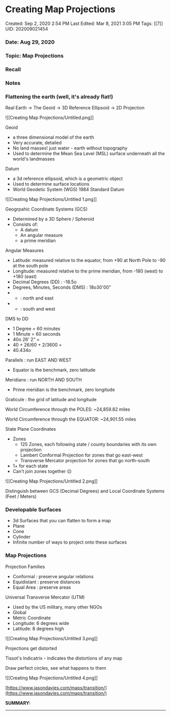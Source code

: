# Creating Map Projections

Created: Sep 2, 2020 2:54 PM
Last Edited: Mar 8, 2021 3:05 PM
Tags: [[7]]
UID: 202009021454

### Date: Aug 29, 2020

### Topic: Map Projections

### Recall

### Notes

### Flattening the earth (well, it's already flat!)

Real Earth → The Geoid → 3D Reference Ellipsoid → 2D Projection

![[Creating Map Projections/Untitled.png]]

Geoid

- a three dimensional model of the earth
- Very accurate, detailed
- No land masses! just water - earth without topography
- Used to determine the Mean Sea Level (MSL) surface underneath all the world's landmasses

Datum

- a 3d reference ellipsoid, which is a geometric object
- Used to determine surface locations
- World Geodetic System (WGS) 1984 Standard Datum

![[Creating Map Projections/Untitled 1.png]]

Geogrpahic Coordinate Systems (GCS)

- Determined by a 3D Sphere / Spheroid
- Consists of:
    - A datum
    - An angular measure
    - a prime meridian

Angular Measures

- Latitude: measured relative to the equator, from +90 at North Pole to -90 at the south pole
- Longitude: measured relative to the prime meridian, from -180 (west) to +180 (east)
- Decimal Degrees (DD) : -18.5o
- Degrees, Minutes, Seconds (DMS) : 18o30'00"
- + : north and east
- - : south and west

DMS to DD

- 1 Degree = 60 minutes
- 1 Minute = 60 seconds
- 40o 26' 2" =
- 40 + 26/60 + 2/3600 =
- 40.434o

Parallels : run EAST AND WEST

- Equator is the benchmark, zero latitude

Meridians : run NORTH AND SOUTH

- Prime meridian is the benchmark, zero longitude

Graticule : the grid of latitude and longitude

World Circumference through the POLES: ~24,859.82 miles

World Circumference through the EQUATOR: ~24,901.55 miles

State Plane Coordinates

- Zones
    - 125 Zones, each following state / county boundaries with its own projection
    - Lambert Conformal Projection for zones that go east-west
    - Transverse Mercator projection for zones that go north-south
- 1+ for each state
- Can't join zones together ☹️

![[Creating Map Projections/Untitled 2.png]]

Distinguish between GCS (Decimal Degrees) and Local Coordinate Systems (Feet / Meters)

### Developable Surfaces

- 3d Surfaces that you can flatten to form a map
- Plane
- Cone
- Cylinder
- Infinite number of ways to project onto these surfaces

### Map Projections

Projection Families

- Conformal : preserve angular relations
- Equidistant : preserve distances
- Equal Area : preserve areas

Universal Transverse Mercator (UTM)

- Used by the US military, many other NGOs
- Global
- Metric Coordinate
- Longitude: 6 degrees wide
- Latitude: 8 degrees high

![[Creating Map Projections/Untitled 3.png]]

Projections get distorted

Tissot's Indicatrix - indicates the distortions of any map

Draw perfect circles, see what happens to them

![[Creating Map Projections/Untitled 4.png]]

[https://www.jasondavies.com/maps/transition/](https://www.jasondavies.com/maps/transition/)

**SUMMARY:**

---